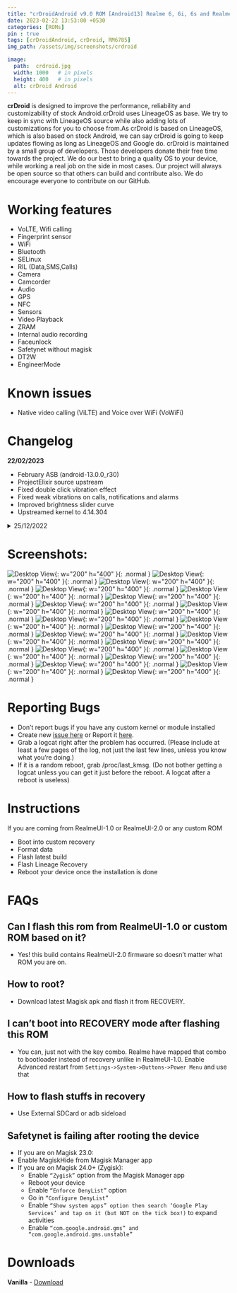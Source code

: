 ```yaml
---
title: "crDroidAndroid v9.0 ROM [Android13] Realme 6, 6i, 6s and Realme 7, Narzo 20 Pro, Narzo 30 4G (G90T Series) (RM6785) [OFFICIAL]"
date: 2023-02-22 13:53:00 +0530
categories: [ROMs]
pin : true
tags: [crDroidAndroid, crDroid, RM6785]
img_path: /assets/img/screenshots/crdroid

image:
  path:  crdroid.jpg
  width: 1000   # in pixels
  height: 400   # in pixels
  alt: crDroid Android
---
```


**crDroid** is designed to improve the performance, reliability and customizability of stock Android.crDroid uses LineageOS as base. We try to keep in sync with LineageOS source while also adding lots of customizations for you to choose from.As crDroid is based on LineageOS, which is also based on stock Android, we can say crDroid is going to keep updates flowing as long as LineageOS and Google do.
crDroid is maintained by a small group of developers.
Those developers donate their free time towards the project. We do our best to bring a quality OS to your device, while working a real job on the side in most cases.
Our project will always be open source so that others can build and contribute also. We do encourage everyone to contribute on our GitHub. 

# Working features
* VoLTE, Wifi calling
* Fingerprint sensor
* WiFi 
* Bluetooth
* SELinux
* RIL (Data,SMS,Calls)
* Camera
* Camcorder
* Audio
* GPS
* NFC
* Sensors
* Video Playback
* ZRAM
* Internal audio recording
* Faceunlock
* Safetynet without magisk
* DT2W
* EngineerMode

# Known issues
- Native video calling (ViLTE) and Voice over WiFi (VoWiFi)

# Changelog

**22/02/2023**

- February ASB (android-13.0.0_r30)
- ProjectElixir source upstream
- Fixed double click vibration effect
- Fixed weak vibrations on calls, notifications and alarms
- Improved brightness slider curve
- Upstreamed kernel to 4.14.304

<details>
<summary>25/12/2022</summary>
<p>
<li>Initial Official Build</li>
</p>
</details>

# Screenshots: 
  ![Desktop View](1.png){: w="200" h="400" }{: .normal }
  ![Desktop View](2.png){: w="200" h="400" }{: .normal }
  ![Desktop View](3.png){: w="200" h="400" }{: .normal }
  ![Desktop View](4.png){: w="200" h="400" }{: .normal }
  ![Desktop View](5.png){: w="200" h="400" }{: .normal }
  ![Desktop View](6.png){: w="200" h="400" }{: .normal }
  ![Desktop View](7.png){: w="200" h="400" }{: .normal }
  ![Desktop View](9.png){: w="200" h="400" }{: .normal }
  ![Desktop View](10.png){: w="200" h="400" }{: .normal }
  ![Desktop View](11.png){: w="200" h="400" }{: .normal }
  ![Desktop View](12.png){: w="200" h="400" }{: .normal }
  ![Desktop View](13.png){: w="200" h="400" }{: .normal }
  ![Desktop View](14.png){: w="200" h="400" }{: .normal }
  ![Desktop View](15.png){: w="200" h="400" }{: .normal }
  ![Desktop View](16.png){: w="200" h="400" }{: .normal }
  ![Desktop View](17.png){: w="200" h="400" }{: .normal }
  ![Desktop View](18.png){: w="200" h="400" }{: .normal }
  ![Desktop View](19.png){: w="200" h="400" }{: .normal }
  ![Desktop View](20.png){: w="200" h="400" }{: .normal }
  ![Desktop View](21.png){: w="200" h="400" }{: .normal }
  ![Desktop View](22.png){: w="200" h="400" }{: .normal }

# Reporting Bugs
- Don’t report bugs if you have any custom kernel or module installed
- Create new [issue here](https://github.com/iamthecloverly/android_device_realme_RM6785) or Report it [here](https://t.me/SriBalajiHub).
- Grab a logcat right after the problem has occurred. (Please include at least a few pages of the log, not just the last few lines, unless you know what you’re doing.)
- If it is a random reboot, grab /proc/last_kmsg. (Do not bother getting a logcat unless you can get it just before the reboot. A logcat after a reboot is useless)

# Instructions
If you are coming from RealmeUI-1.0 or RealmeUI-2.0 or any custom ROM
- Boot into custom recovery
- Format data
- Flash latest build
- Flash Lineage Recovery
- Reboot your device once the installation is done

# FAQs

## Can I flash this rom from RealmeUI-1.0 or custom ROM based on it?
- Yes! this build contains RealmeUI-2.0 firmware so doesn’t matter what ROM you are on.

## How to root?
- Download latest Magisk apk and flash it from RECOVERY.

## I can’t boot into RECOVERY mode after flashing this ROM

- You can, just not with the key combo. Realme have mapped that combo to bootloader instead of recovery unlike in RealmeUI-1.0.
Enable Advanced restart from `Settings->System->Buttons->Power Menu` and use that

## How to flash stuffs in recovery
- Use External SDCard or adb sideload

## Safetynet is failing after rooting the device
- If you are on Magisk 23.0:
- Enable MagiskHide from Magisk Manager app
- If you are on Magisk 24.0+ (Zygisk):
    - Enable `“Zygisk”` option from the Magisk Manager app
    - Reboot your device
    - Enable `“Enforce DenyList”` option
    - Go in `“Configure DenyList”`
    - Enable `“Show system apps” option then search ‘Google Play Services’ and tap on it (but NOT on the tick box!)` to expand activities
    - Enable `“com.google.android.gms” and “com.google.android.gms.unstable”`

# Downloads
**Vanilla** - [Download](https://crdroid.net/RM6785/9) 
